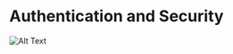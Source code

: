 # Authentication and Security

![Alt Text](https://media.giphy.com/media/l1J9y2cl8WMlgvpSw/giphy.gif)
<div style="width:100%;height:0;padding-bottom:100%;position:relative;">
